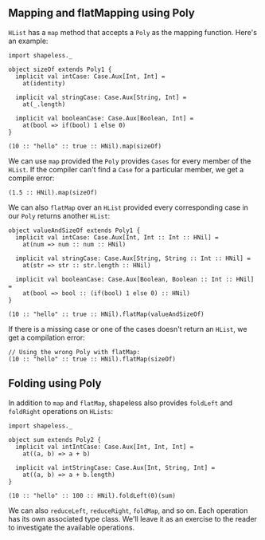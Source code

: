 ## Mapping and flatMapping using Poly

`HList` has a `map` method that
accepts a `Poly` as the mapping function.
Here's an example:

```tut:book:silent
import shapeless._

object sizeOf extends Poly1 {
  implicit val intCase: Case.Aux[Int, Int] =
    at(identity)

  implicit val stringCase: Case.Aux[String, Int] =
    at(_.length)

  implicit val booleanCase: Case.Aux[Boolean, Int] =
    at(bool => if(bool) 1 else 0)
}
```

```tut:book
(10 :: "hello" :: true :: HNil).map(sizeOf)
```

We can use `map` provided
the `Poly` provides `Cases` for every member of the `HList`.
If the compiler can't find a `Case` for a particular member,
we get a compile error:

```tut:book:fail
(1.5 :: HNil).map(sizeOf)
```

We can also `flatMap` over an `HList` provided
every corresponding case in our `Poly` returns another `HList`:

```tut:book:silent
object valueAndSizeOf extends Poly1 {
  implicit val intCase: Case.Aux[Int, Int :: Int :: HNil] =
    at(num => num :: num :: HNil)

  implicit val stringCase: Case.Aux[String, String :: Int :: HNil] =
    at(str => str :: str.length :: HNil)

  implicit val booleanCase: Case.Aux[Boolean, Boolean :: Int :: HNil] =
    at(bool => bool :: (if(bool) 1 else 0) :: HNil)
}
```

```tut:book
(10 :: "hello" :: true :: HNil).flatMap(valueAndSizeOf)
```

If there is a missing case or one of the cases doesn't return an `HList`,
we get a compilation error:

```tut:book:fail
// Using the wrong Poly with flatMap:
(10 :: "hello" :: true :: HNil).flatMap(sizeOf)
```

## Folding using Poly

In addition to `map` and `flatMap`,
shapeless also provides
`foldLeft` and `foldRight` operations on `HLists`:

```tut:book:silent
import shapeless._

object sum extends Poly2 {
  implicit val intIntCase: Case.Aux[Int, Int, Int] =
    at((a, b) => a + b)

  implicit val intStringCase: Case.Aux[Int, String, Int] =
    at((a, b) => a + b.length)
}
```

```tut:book
(10 :: "hello" :: 100 :: HNil).foldLeft(0)(sum)
```

We can also `reduceLeft`, `reduceRight`, `foldMap`, and so on.
Each operation has its own associated type class.
We'll leave it as an exercise to the reader
to investigate the available operations.
